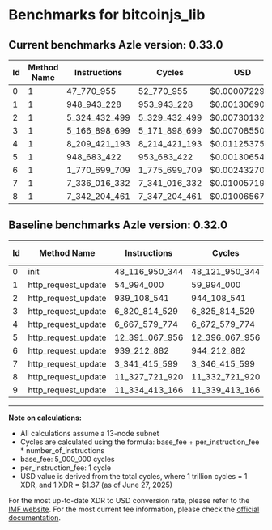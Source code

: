 # Benchmarks for bitcoinjs_lib

## Current benchmarks Azle version: 0.33.0
| Id | Method Name | Instructions | Cycles | USD | USD/Million Calls | Change |
|-----------|-------------|------------|--------|-----|--------------|-------|
| 0 | 1 | 47_770_955 | 52_770_955 | $0.0000722962 | $72.29 | <font color="green">-48_069_179_389</font> |
| 1 | 1 | 948_943_228 | 953_943_228 | $0.0013069022 | $1_306.90 | <font color="red">+893_949_228</font> |
| 2 | 1 | 5_324_432_499 | 5_329_432_499 | $0.0073013225 | $7_301.32 | <font color="red">+4_385_323_958</font> |
| 3 | 1 | 5_166_898_699 | 5_171_898_699 | $0.0070855012 | $7_085.50 | <font color="green">-1_653_915_830</font> |
| 4 | 1 | 8_209_421_193 | 8_214_421_193 | $0.0112537570 | $11_253.75 | <font color="red">+1_541_841_419</font> |
| 5 | 1 | 948_683_422 | 953_683_422 | $0.0013065463 | $1_306.54 | <font color="green">-11_442_384_534</font> |
| 6 | 1 | 1_770_699_709 | 1_775_699_709 | $0.0024327086 | $2_432.70 | <font color="red">+831_486_827</font> |
| 7 | 1 | 7_336_016_332 | 7_341_016_332 | $0.0100571924 | $10_057.19 | <font color="red">+3_994_600_733</font> |
| 8 | 1 | 7_342_204_461 | 7_347_204_461 | $0.0100656701 | $10_065.67 | <font color="green">-3_985_517_459</font> |

## Baseline benchmarks Azle version: 0.32.0
| Id | Method Name | Instructions | Cycles | USD | USD/Million Calls |
|-----------|-------------|------------|--------|-----|--------------|
| 0 | init | 48_116_950_344 | 48_121_950_344 | $0.0659270720 | $65_927.07 |
| 1 | http_request_update | 54_994_000 | 59_994_000 | $0.0000821918 | $82.19 |
| 2 | http_request_update | 939_108_541 | 944_108_541 | $0.0012934287 | $1_293.42 |
| 3 | http_request_update | 6_820_814_529 | 6_825_814_529 | $0.0093513659 | $9_351.36 |
| 4 | http_request_update | 6_667_579_774 | 6_672_579_774 | $0.0091414343 | $9_141.43 |
| 5 | http_request_update | 12_391_067_956 | 12_396_067_956 | $0.0169826131 | $16_982.61 |
| 6 | http_request_update | 939_212_882 | 944_212_882 | $0.0012935716 | $1_293.57 |
| 7 | http_request_update | 3_341_415_599 | 3_346_415_599 | $0.0045845894 | $4_584.58 |
| 8 | http_request_update | 11_327_721_920 | 11_332_721_920 | $0.0155258290 | $15_525.82 |
| 9 | http_request_update | 11_334_413_166 | 11_339_413_166 | $0.0155349960 | $15_534.99 |



---

**Note on calculations:**
- All calculations assume a 13-node subnet
- Cycles are calculated using the formula: base_fee + per_instruction_fee \* number_of_instructions
- base_fee: 5_000_000 cycles
- per_instruction_fee: 1 cycle
- USD value is derived from the total cycles, where 1 trillion cycles = 1 XDR, and 1 XDR = $1.37 (as of June 27, 2025)

For the most up-to-date XDR to USD conversion rate, please refer to the [IMF website](https://www.imf.org/external/np/fin/data/rms_sdrv.aspx).
For the most current fee information, please check the [official documentation](https://internetcomputer.org/docs/references/cycles-cost-formulas).